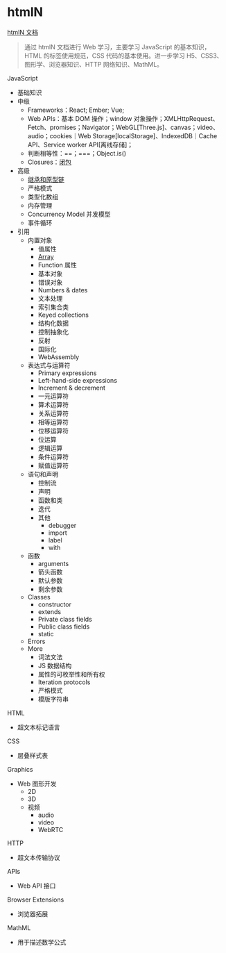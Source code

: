 # htmlN

[htmlN 文档](https://developer.mozilla.org/)

> 通过 htmlN 文档进行 Web 学习，主要学习 JavaScript 的基本知识，HTML 的标签使用规范，CSS 代码的基本使用。进一步学习 H5、CSS3、图形学、浏览器知识、HTTP 网络知识、MathML。

JavaScript

- 基础知识
- 中级
  - Frameworks：React; Ember; Vue;
  - Web APIs：基本 DOM 操作；window 对象操作；XMLHttpRequest、Fetch、promises；Navigator；WebGL[Three.js]、canvas；video、audio；cookies｜Web Storage[localStorage]、IndexedDB｜Cache API、Service worker API[离线存储]；
  - 判断相等性：==；===；Object.is()
  - Closures：[闭包](https://developer.mozilla.org/zh-CN/docs/Web/JavaScript/Closures)
- 高级
  - [继承和原型链](https://developer.mozilla.org/zh-CN/docs/Web/JavaScript/Inheritance_and_the_prototype_chain)
  - 严格模式
  - 类型化数组
  - 内存管理
  - Concurrency Model 并发模型
  - 事件循环
- 引用
  - 内置对象
    - 值属性
    - [Array](/htmln/base/Array.html)
    - Function 属性
    - 基本对象
    - 错误对象
    - Numbers & dates
    - 文本处理
    - 索引集合类
    - Keyed collections
    - 结构化数据
    - 控制抽象化
    - 反射
    - 国际化
    - WebAssembly
  - 表达式与运算符
    - Primary expressions
    - Left-hand-side expressions
    - Increment & decrement
    - 一元运算符
    - 算术运算符
    - 关系运算符
    - 相等运算符
    - 位移运算符
    - 位运算
    - 逻辑运算
    - 条件运算符
    - 赋值运算符
  - 语句和声明
    - 控制流
    - 声明
    - 函数和类
    - 迭代
    - 其他
      - debugger
      - import
      - label
      - with
  - 函数
    - arguments
    - 箭头函数
    - 默认参数
    - 剩余参数
  - Classes
    - constructor
    - extends
    - Private class fields
    - Public class fields
    - static
  - Errors
  - More
    - 词法文法
    - JS 数据结构
    - 属性的可枚举性和所有权
    - Iteration protocols
    - 严格模式
    - 模版字符串

HTML

- 超文本标记语言

CSS

- 层叠样式表

Graphics

- Web 图形开发
  - 2D
  - 3D
  - 视频
    - audio
    - video
    - WebRTC

HTTP

- 超文本传输协议

APIs

- Web API 接口

Browser Extensions

- 浏览器拓展

MathML

- 用于描述数学公式

